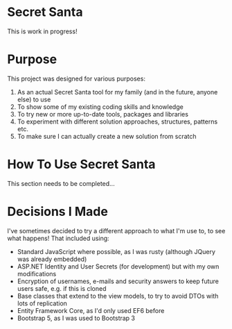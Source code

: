 # Secret Santa

This is work in progress!

# Purpose

This project was designed for various purposes:
1. As an actual Secret Santa tool for my family (and in the future, anyone else) to use
2. To show some of my existing coding skills and knowledge
3. To try new or more up-to-date tools, packages and libraries
4. To experiment with different solution approaches, structures, patterns etc.
5. To make sure I can actually create a new solution from scratch

# How To Use Secret Santa

This section needs to be completed...

# Decisions I Made

I've sometimes decided to try a different approach to what I'm use to, to see what happens!  That included using:
- Standard JavaScript where possible, as I was rusty (although JQuery was already embedded)
- ASP.NET Identity and User Secrets (for development) but with my own modifications
- Encryption of usernames, e-mails and security answers to keep future users safe, e.g. if this is cloned
- Base classes that extend to the view models, to try to avoid DTOs with lots of replication
- Entity Framework Core, as I'd only used EF6 before
- Bootstrap 5, as I was used to Bootstrap 3